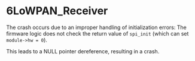 # 6LoWPAN_Receiver
The crash occurs due to an improper handling of initialization errors: The firmware logic does not check the return value of `spi_init` (which can set `module->hw = 0`).

This leads to a NULL pointer dereference, resulting in a crash.